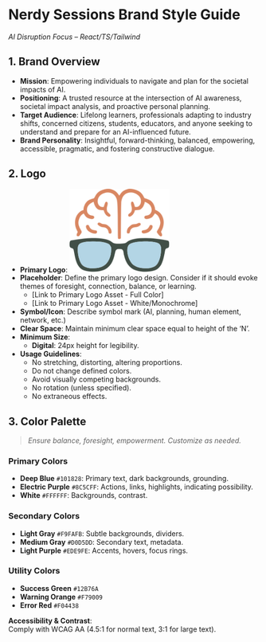 
# Nerdy Sessions Brand Style Guide  
*AI Disruption Focus – React/TS/Tailwind*

## 1. Brand Overview

- **Mission**: Empowering individuals to navigate and plan for the societal impacts of AI.  
- **Positioning**: A trusted resource at the intersection of AI awareness, societal impact analysis, and proactive personal planning.  
- **Target Audience**: Lifelong learners, professionals adapting to industry shifts, concerned citizens, students, educators, and anyone seeking to understand and prepare for an AI-influenced future.  
- **Brand Personality**: Insightful, forward-thinking, balanced, empowering, accessible, pragmatic, and fostering constructive dialogue.

## 2. Logo

- **Primary Logo**: <img src="../frontend/src/assets/images/brain.svg" alt="Nerdy Sessions Logo" width="200"/>  
- **Placeholder**: Define the primary logo design. Consider if it should evoke themes of foresight, connection, balance, or learning.  
  - [Link to Primary Logo Asset - Full Color]  
  - [Link to Primary Logo Asset - White/Monochrome]  
- **Symbol/Icon**: Describe symbol mark (AI, planning, human element, network, etc.)  
- **Clear Space**: Maintain minimum clear space equal to height of the ‘N’.  
- **Minimum Size**:
  - **Digital**: 24px height for legibility.
- **Usage Guidelines**:
  - No stretching, distorting, altering proportions.
  - Do not change defined colors.
  - Avoid visually competing backgrounds.
  - No rotation (unless specified).
  - No extraneous effects.

## 3. Color Palette

> *Ensure balance, foresight, empowerment. Customize as needed.*

### Primary Colors

- **Deep Blue** `#101828`: Primary text, dark backgrounds, grounding.
- **Electric Purple** `#8C5CFF`: Actions, links, highlights, indicating possibility.
- **White** `#FFFFFF`: Backgrounds, contrast.

### Secondary Colors

- **Light Gray** `#F9FAFB`: Subtle backgrounds, dividers.
- **Medium Gray** `#D0D5DD`: Secondary text, metadata.
- **Light Purple** `#EDE9FE`: Accents, hovers, focus rings.

### Utility Colors

- **Success Green** `#12B76A`
- **Warning Orange** `#F79009`
- **Error Red** `#F04438`

**Accessibility & Contrast**:  
Comply with WCAG AA (4.5:1 for normal text, 3:1 for large text).
